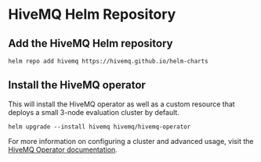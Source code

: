# HiveMQ Helm Repository

## Add the HiveMQ Helm repository

```
helm repo add hivemq https://hivemq.github.io/helm-charts
```

## Install the HiveMQ operator

This will install the HiveMQ operator as well as a custom resource that deploys a small 3-node evaluation cluster by default.

```
helm upgrade --install hivemq hivemq/hivemq-operator
```

For more information on configuring a cluster and advanced usage, visit the [HiveMQ Operator documentation](https://www.hivemq.com/docs/operator/).
